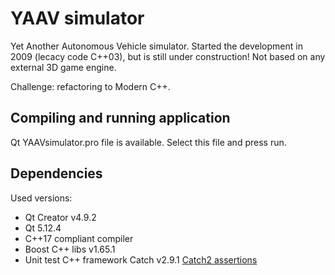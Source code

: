 # YAAV simulator

Yet Another Autonomous Vehicle simulator. Started the development in 2009 (lecacy code C++03), but is still under construction!
Not based on any external 3D game engine.

Challenge: refactoring to Modern C++.

## Compiling and running application

Qt YAAVsimulator.pro file is available. Select this file and press run.

## Dependencies

Used versions:
- Qt Creator v4.9.2
- Qt 5.12.4
- C++17 compliant compiler
- Boost C++ libs v1.65.1
- Unit test C++ framework Catch v2.9.1 [Catch2 assertions](https://github.com/catchorg/Catch2/blob/master/docs/assertions.md)
